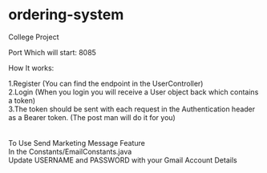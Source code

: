 # ordering-system
College Project

Port Which will start: 8085

How It works:

1.Register (You can find the endpoint in the UserController)
<br>
2.Login (When you login you will receive a User object back which contains a token)
<br>
3.The token should be sent with each request in the Authentication header as a Bearer token. (The post man will do it for you)
<br>
<br>
<br>
To Use Send Marketing Message Feature
<br>
In the Constants/EmailConstants.java
<br>
Update USERNAME and PASSWORD with your Gmail Account Details



